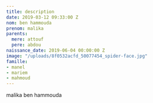 ```yaml
---
title: description
date: 2019-03-12 09:33:00 Z
nom: ben hammouda
prenom: malika
parents:
  mere: attouf
  pere: abdou
naissance_date: 2019-06-04 00:00:00 Z
image: "/uploads/8f0532acfd_50077454_spider-face.jpg"
famille:
- manel
- mariem
- mahmoud
---
```


malika ben hammouda